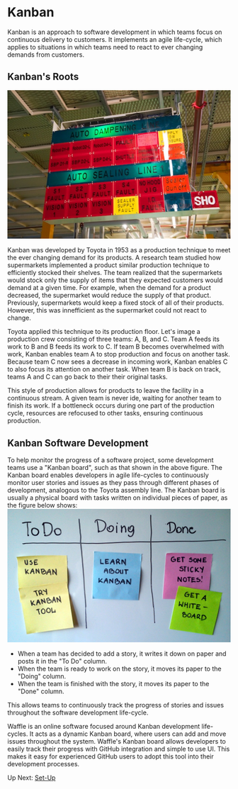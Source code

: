# Kanban

Kanban is an approach to software development in which teams focus on continuous delivery to customers. It implements an agile life-cycle, which applies to situations in which teams need to react to ever changing demands from customers. 

## Kanban's Roots
![Toyota Kanban](/images/toyota_kanban.jpg?raw=true "Toyota Kanban")

Kanban was developed by Toyota in 1953 as a production technique to meet the ever changing demand for its products. A research team studied how supermarkets implemented a product similar production technique to efficiently stocked their shelves. The team realized that the supermarkets would stock only the supply of items that they expected customers would demand at a given time. For example, when the demand for a product decreased, the supermarket would reduce the supply of that product. Previously, supermarkets would keep a fixed stock of all of their products. However, this was innefficient as the supermarket could not react to change. 

Toyota applied this technique to its production floor. Let's image a production crew consisting of three teams: A, B, and C. Team A feeds its work to B and B feeds its work to C. If team B becomes overwhelmed with work, Kanban enables team A to stop production and focus on another task. Because team C now sees a decrease in incoming work, Kanban enables C to also focus its attention on another task. When team B is back on track, teams A and C can go back to their their original tasks. 

This style of production allows for products to leave the facility in a continuous stream. A given team is never ide, waiting for another team to finish its work. If a bottleneck occurs during one part of the production cycle, resources are refocused to other tasks, ensuring continuous production.

## Kanban Software Development

To help monitor the progress of a software project, some development teams use a "Kanban board", such as that shown in the above figure. The Kanban board enables developers in agile life-cycles to continuously monitor user stories and issues as they pass through different phases of development, analogous to the Toyota assembly line. The Kanban board is usually a physical board with tasks written on individual pieces of paper, as the figure below shows:
![Typical Kanban Board](/images/kanban_board.jpg?raw=true "Typical Kanban Board")
- When a team has decided to add a story, it writes it down on paper and posts it in the "To Do" column.
- When the team is ready to work on the story, it moves its paper to the "Doing" column.
- When the team is finished with the story, it moves its paper to the "Done" column.

This allows teams to continuously track the progress of stories and issues throughout the software development life-cycle.

Waffle is an online software focused around Kanban development life-cycles. It acts as a dynamic Kanban board, where users can add and move issues throughout the system. Waffle's Kanban board allows developers to easily track their progress with GitHub integration and simple to use UI. This makes it easy for experienced GitHub users to adopt this tool into their development processes.

Up Next: [Set-Up](https://github.com/rpcrimi/WaffleIO/blob/master/markdown/set_up.md)


















